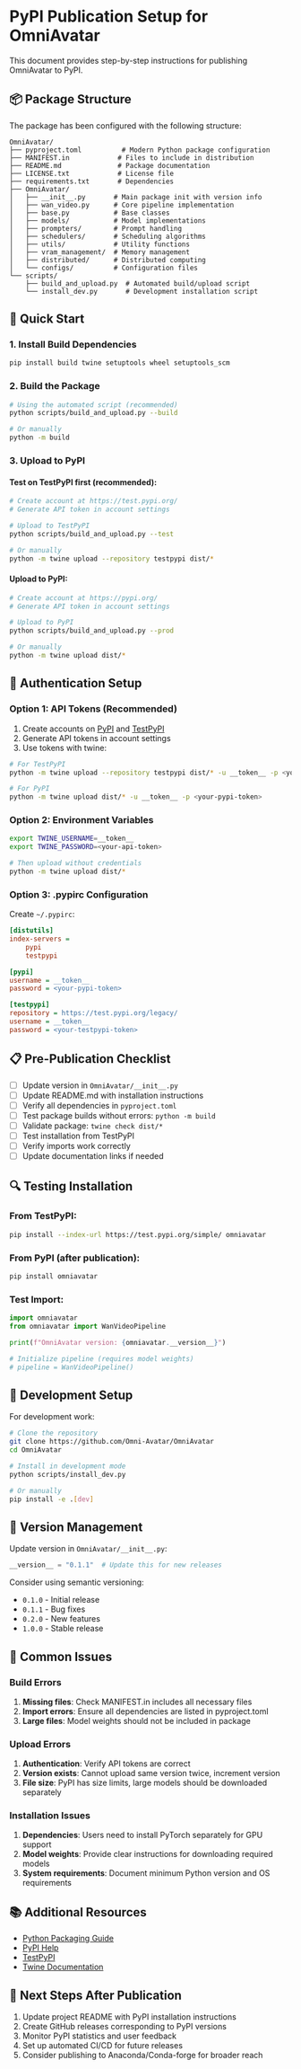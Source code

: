# PyPI Publication Setup for OmniAvatar

This document provides step-by-step instructions for publishing OmniAvatar to PyPI.

## 📦 Package Structure

The package has been configured with the following structure:

```
OmniAvatar/
├── pyproject.toml          # Modern Python package configuration
├── MANIFEST.in            # Files to include in distribution
├── README.md              # Package documentation
├── LICENSE.txt            # License file
├── requirements.txt       # Dependencies
├── OmniAvatar/
│   ├── __init__.py       # Main package init with version info
│   ├── wan_video.py      # Core pipeline implementation
│   ├── base.py           # Base classes
│   ├── models/           # Model implementations
│   ├── prompters/        # Prompt handling
│   ├── schedulers/       # Scheduling algorithms
│   ├── utils/            # Utility functions
│   ├── vram_management/  # Memory management
│   ├── distributed/      # Distributed computing
│   └── configs/          # Configuration files
└── scripts/
    ├── build_and_upload.py  # Automated build/upload script
    └── install_dev.py       # Development installation script
```

## 🚀 Quick Start

### 1. Install Build Dependencies

```bash
pip install build twine setuptools wheel setuptools_scm
```

### 2. Build the Package

```bash
# Using the automated script (recommended)
python scripts/build_and_upload.py --build

# Or manually
python -m build
```

### 3. Upload to PyPI

#### Test on TestPyPI first (recommended):

```bash
# Create account at https://test.pypi.org/
# Generate API token in account settings

# Upload to TestPyPI
python scripts/build_and_upload.py --test

# Or manually
python -m twine upload --repository testpypi dist/*
```

#### Upload to PyPI:

```bash
# Create account at https://pypi.org/
# Generate API token in account settings

# Upload to PyPI  
python scripts/build_and_upload.py --prod

# Or manually
python -m twine upload dist/*
```

## 🔑 Authentication Setup

### Option 1: API Tokens (Recommended)

1. Create accounts on [PyPI](https://pypi.org/) and [TestPyPI](https://test.pypi.org/)
2. Generate API tokens in account settings
3. Use tokens with twine:

```bash
# For TestPyPI
python -m twine upload --repository testpypi dist/* -u __token__ -p <your-testpypi-token>

# For PyPI
python -m twine upload dist/* -u __token__ -p <your-pypi-token>
```

### Option 2: Environment Variables

```bash
export TWINE_USERNAME=__token__
export TWINE_PASSWORD=<your-api-token>

# Then upload without credentials
python -m twine upload dist/*
```

### Option 3: .pypirc Configuration

Create `~/.pypirc`:

```ini
[distutils]
index-servers =
    pypi
    testpypi

[pypi]
username = __token__
password = <your-pypi-token>

[testpypi]
repository = https://test.pypi.org/legacy/
username = __token__
password = <your-testpypi-token>
```

## 📋 Pre-Publication Checklist

- [ ] Update version in `OmniAvatar/__init__.py`
- [ ] Update README.md with installation instructions
- [ ] Verify all dependencies in `pyproject.toml`
- [ ] Test package builds without errors: `python -m build`
- [ ] Validate package: `twine check dist/*`
- [ ] Test installation from TestPyPI
- [ ] Verify imports work correctly
- [ ] Update documentation links if needed

## 🔍 Testing Installation

### From TestPyPI:

```bash
pip install --index-url https://test.pypi.org/simple/ omniavatar
```

### From PyPI (after publication):

```bash
pip install omniavatar
```

### Test Import:

```python
import omniavatar
from omniavatar import WanVideoPipeline

print(f"OmniAvatar version: {omniavatar.__version__}")

# Initialize pipeline (requires model weights)
# pipeline = WanVideoPipeline()
```

## 🔧 Development Setup

For development work:

```bash
# Clone the repository
git clone https://github.com/Omni-Avatar/OmniAvatar
cd OmniAvatar

# Install in development mode
python scripts/install_dev.py

# Or manually
pip install -e .[dev]
```

## 📝 Version Management

Update version in `OmniAvatar/__init__.py`:

```python
__version__ = "0.1.1"  # Update this for new releases
```

Consider using semantic versioning:
- `0.1.0` - Initial release
- `0.1.1` - Bug fixes
- `0.2.0` - New features
- `1.0.0` - Stable release

## 🚨 Common Issues

### Build Errors

1. **Missing files**: Check MANIFEST.in includes all necessary files
2. **Import errors**: Ensure all dependencies are listed in pyproject.toml
3. **Large files**: Model weights should not be included in package

### Upload Errors

1. **Authentication**: Verify API tokens are correct
2. **Version exists**: Cannot upload same version twice, increment version
3. **File size**: PyPI has size limits, large models should be downloaded separately

### Installation Issues

1. **Dependencies**: Users need to install PyTorch separately for GPU support
2. **Model weights**: Provide clear instructions for downloading required models
3. **System requirements**: Document minimum Python version and OS requirements

## 📚 Additional Resources

- [Python Packaging Guide](https://packaging.python.org/)
- [PyPI Help](https://pypi.org/help/)
- [TestPyPI](https://test.pypi.org/)
- [Twine Documentation](https://twine.readthedocs.io/)

## 🎯 Next Steps After Publication

1. Update project README with PyPI installation instructions
2. Create GitHub releases corresponding to PyPI versions
3. Monitor PyPI statistics and user feedback
4. Set up automated CI/CD for future releases
5. Consider publishing to Anaconda/Conda-forge for broader reach